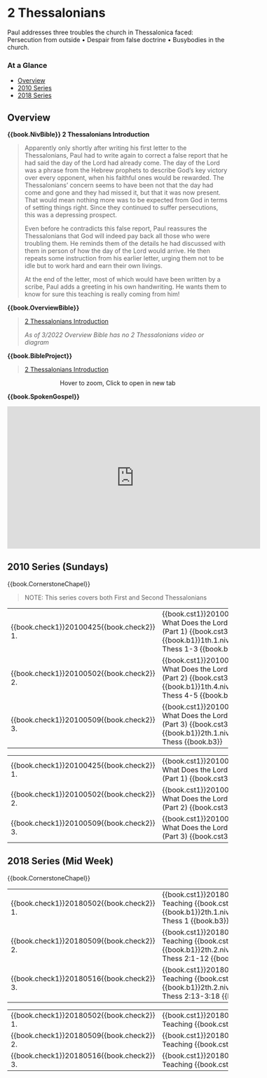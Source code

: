 # 2 Thessalonians

<script type="text/javascript" src="utils.js"></script>

Paul addresses three troubles the church in Thessalonica faced:
Persecution from outside
&bull; Despair from false doctrine
&bull; Busybodies in the church.


### At a Glance

- [Overview](#overview)
- [2010 Series](#2010-series-sundays)
- [2018 Series](#2018-series-mid-week)


## Overview


**{{book.NivBible}} 2 Thessalonians Introduction**

> Apparently only shortly after writing his first letter to the
> Thessalonians, Paul had to write again to correct a false report that
> he had said the day of the Lord had already come. The day of the
> Lord was a phrase from the Hebrew prophets to describe God’s key
> victory over every opponent, when his faithful ones would be
> rewarded. The Thessalonians’ concern seems to have been not that the
> day had come and gone and they had missed it, but that it was now
> present. That would mean nothing more was to be expected from God in
> terms of setting things right. Since they continued to suffer
> persecutions, this was a depressing prospect.
> 
> Even before he contradicts this false report, Paul reassures the
> Thessalonians that God will indeed pay back all those who were
> troubling them. He reminds them of the details he had discussed with
> them in person of how the day of the Lord would arrive. He then
> repeats some instruction from his earlier letter, urging them not to
> be idle but to work hard and earn their own livings.
> 
> At the end of the letter, most of which would have been written by a
> scribe, Paul adds a greeting in his own handwriting. He wants them to
> know for sure this teaching is really coming from him!



**{{book.OverviewBible}}**

> [2 Thessalonians Introduction](https://overviewbible.com/2-thessalonians/)
>
> _As of 3/2022 Overview Bible has no 2 Thessalonians video or diagram_


**{{book.BibleProject}}**

> [2 Thessalonians Introduction](https://bibleproject.com/explore/video/2-thessalonians/)

<center>
  <figure>
    <div id="2Thessalonians_BP"></div>
    <figcaption>Hover to zoom, Click to open in new tab</figcaption>
  </figure>
</center>
<script>
  addZoomableImage('2Thessalonians_BP', '2Thessalonians_BP.png', 75);
</script>

**{{book.SpokenGospel}}**

<p align="center">
  <iframe name="SpokenGospel2ThessVideo"
          id="SpokenGospel2ThessVideo"
          width="577"
          height="325"
          src="https://www.youtube.com/embed/Wb6Hhzl8Gyk"
          frameborder="0"
          allow="accelerometer; autoplay; encrypted-media; gyroscope; picture-in-picture"
          allowfullscreen></iframe>
</p>


## 2010 Series (Sundays)

{{book.CornerstoneChapel}}

> NOTE: This series covers both First and Second Thessalonians

<!-- MASTER: vertical layout for "cell phone" responsive show/hide -->
<div class="phone">
<table>

<tr><td> {{book.check1}}20100425{{book.check2}} 1. </td><td> {{book.cst1}}20100425{{book.cst2}} What Does the Lord's Return Mean (Part 1) {{book.cst3}} <br/> {{book.b1}}1th.1.niv{{book.b2}} 1 Thess 1-3 {{book.b3}} </td><td> 04/25/2010 <br/> {{book.csg1}}20100425.pdf{{book.csg2}} </td>
<tr><td> {{book.check1}}20100502{{book.check2}} 2. </td><td> {{book.cst1}}20100502{{book.cst2}} What Does the Lord's Return Mean (Part 2) {{book.cst3}} <br/> {{book.b1}}1th.4.niv{{book.b2}} 1 Thess 4-5 {{book.b3}} </td><td> 05/02/2010 <br/> {{book.csg1}}20100502.pdf{{book.csg2}} </td>
<tr><td> {{book.check1}}20100509{{book.check2}} 3. </td><td> {{book.cst1}}20100509{{book.cst2}} What Does the Lord's Return Mean (Part 3) {{book.cst3}} <br/> {{book.b1}}2th.1.niv{{book.b2}} 2 Thess     {{book.b3}} </td><td> 05/09/2010 <br/> {{book.csg1}}20100509.pdf{{book.csg2}} </td>

</table>
</div>

<!-- COPY: horizontal layout for "desktop/tablet" responsive show/hide (simply add 2 columns to header and replace TWO FROM <br/> TO </td><td> -->
<div class="desktop">
<table>

<tr><td> {{book.check1}}20100425{{book.check2}} 1. </td><td> {{book.cst1}}20100425{{book.cst2}} What Does the Lord's Return Mean (Part 1) {{book.cst3}} </td><td> {{book.b1}}1th.1.niv{{book.b2}} 1 Thess 1-3 {{book.b3}} </td><td> 04/25/2010 </td><td> {{book.csg1}}20100425.pdf{{book.csg2}} </td>
<tr><td> {{book.check1}}20100502{{book.check2}} 2. </td><td> {{book.cst1}}20100502{{book.cst2}} What Does the Lord's Return Mean (Part 2) {{book.cst3}} </td><td> {{book.b1}}1th.4.niv{{book.b2}} 1 Thess 4-5 {{book.b3}} </td><td> 05/02/2010 </td><td> {{book.csg1}}20100502.pdf{{book.csg2}} </td>
<tr><td> {{book.check1}}20100509{{book.check2}} 3. </td><td> {{book.cst1}}20100509{{book.cst2}} What Does the Lord's Return Mean (Part 3) {{book.cst3}} </td><td> {{book.b1}}2th.1.niv{{book.b2}} 2 Thess     {{book.b3}} </td><td> 05/09/2010 </td><td> {{book.csg1}}20100509.pdf{{book.csg2}} </td>

</table>
</div>


## 2018 Series (Mid Week)

{{book.CornerstoneChapel}}

<!-- MASTER: vertical layout for "cell phone" responsive show/hide -->
<div class="phone">
<table>

<tr><td> {{book.check1}}20180502{{book.check2}} 1. </td><td> {{book.cst1}}20180502{{book.cst2}} Teaching {{book.cst3}} <br/> {{book.b1}}2th.1.niv{{book.b2}} 2 Thess 1         {{book.b3}} </td><td> 05/02/2018 </td>
<tr><td> {{book.check1}}20180509{{book.check2}} 2. </td><td> {{book.cst1}}20180509{{book.cst2}} Teaching {{book.cst3}} <br/> {{book.b1}}2th.2.niv{{book.b2}} 2 Thess 2:1-12    {{book.b3}} </td><td> 05/09/2018 </td>
<tr><td> {{book.check1}}20180516{{book.check2}} 3. </td><td> {{book.cst1}}20180516{{book.cst2}} Teaching {{book.cst3}} <br/> {{book.b1}}2th.2.niv{{book.b2}} 2 Thess 2:13-3:18 {{book.b3}} </td><td> 05/16/2018 </td>

</table>
</div>

<!-- COPY: horizontal layout for "desktop/tablet" responsive show/hide (simply add 2 columns to header and replace TWO FROM <br/> TO </td><td> -->
<div class="desktop">
<table>

<tr><td> {{book.check1}}20180502{{book.check2}} 1. </td><td> {{book.cst1}}20180502{{book.cst2}} Teaching {{book.cst3}} </td><td> {{book.b1}}2th.1.niv{{book.b2}} 2 Thess 1         {{book.b3}} </td><td> 05/02/2018 </td>
<tr><td> {{book.check1}}20180509{{book.check2}} 2. </td><td> {{book.cst1}}20180509{{book.cst2}} Teaching {{book.cst3}} </td><td> {{book.b1}}2th.2.niv{{book.b2}} 2 Thess 2:1-12    {{book.b3}} </td><td> 05/09/2018 </td>
<tr><td> {{book.check1}}20180516{{book.check2}} 3. </td><td> {{book.cst1}}20180516{{book.cst2}} Teaching {{book.cst3}} </td><td> {{book.b1}}2th.2.niv{{book.b2}} 2 Thess 2:13-3:18 {{book.b3}} </td><td> 05/16/2018 </td>

</table>
</div>


<script>
  pageSetup();
</script>
